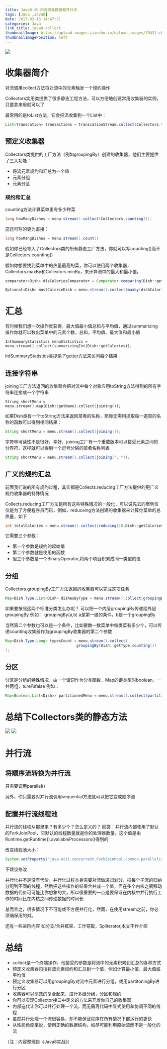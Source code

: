 ```yaml
---
title: Java8-流-用流收集数据和并行流
tags: [Java ,Java8]
date: 2017-02-13 14:47:21
categories: Java
link_title: java8-collect
thumbnailImage: https://upload-images.jianshu.io/upload_images/79431-cb92a9e9a8693c35.png?imageMogr2/auto-orient/strip%7CimageView2/2/w/225/format/webp
thumbnailImagePosition: left
---
```

<!-- toc -->
<!-- more -->
![](https://upload-images.jianshu.io/upload_images/79431-cb92a9e9a8693c35.png?imageMogr2/auto-orient/strip%7CimageView2/2/w/225/format/webp)
# 收集器简介
对流调用collect方法将对流中的元素触发一个规约操作

Collectors实用类提供了很多静态工程方法，可以方便地创建常用收集器的实例，只要拿来用就可以了

最常用的是toList方法，它会把流收集到一个List中：
```java
List<Transcation> transactions = transcationStream.collect(Collectors.toList());
```


## 预定义收集器
Collectors类提供的工厂方法（例如groupingBy）创建的收集器，他们主要提供了三大功能：
- 将流元素规约和汇总为一个值
- 元素分组
- 元素分区

### 规约和汇总
counting方法计算菜单里有多少种菜
```java
long howManyDishes = menu.stream().collect(Collectors.counting());
```
这还可写的更为直接：
```java
long howMangDishes = menu.stream().count()
```
假如你已经导入了Collectors类的所有静态工厂方法，你就可以写counting()而不是Collectors.counting()

假如你想要找到菜单中的热量最高的菜，你可以使用两个收集器，Collectors.maxBy和Collextors.minBy，来计算流中的最大和最小值。

```java
comparator<Dish> disCaloriesComparator = Comparator.comparing(Dish::getCalories);

Optional<Dish> mostCalorieDish = menu.stream().collect(maxby(dishCaloriesComparator));
```

# 汇总
有时候我们想一次操作就获得，最大值最小值总和与平均值，通过summarizing操作你就可以数出菜单中的元素个数，总和，平均值、最大值和最小值
```
IntSummaryStatistics menuStatistics = menu.stream().collect(summarizingInt(Dish::getCalories));
```
IntSummaryStatistics类提供了getter方法来访问每个结果

## 连接字符串
joining工厂方法返回的收集器会把对流中每个对象应用toString方法得到的所有字符串连接成一个字符串
```
String shortMenu = menu.stream().map(Dish::getName).collect(joining());
```
如果Dish类有一个toString方法来返回菜肴的名称，那你无需用提取每一道菜的名称的函数可以得到相同结果：
```java
String shortMenu = menu.stream().collect(joining());
```
字符串可读性不是很好，幸好，joining工厂有一个重载版本可以接受元素之间的分界符，这样就可以得到一个逗号分隔的菜肴名称列表
```java
String shortMenu = menu.stream().collect(joining(", "));
```
## 广义的规约汇总
前面我们说的所有规约过程，其实都是Collects.reducing工厂方法提供的更广义规约收集器的特殊情况

Collects.reducing工厂方法是所有这些特殊情况的一般化，可以说先去的案例仅仅是为了方便程序员而已，例如，reduceing方法创建的收集器来计算你菜单的总热量，如下
```java
int totalCalories = menu.stream().collect(reducing()0,Dish::getCalories,(i,j)->i+j);
```
它需要三个参数：
- 第一个参数是规约的起始值
- 第二个参数就是使用的函数
- 但三个参数是一个BinaryOperator,将两个项目积累成同一类型的值

## 分组
Collectors.groupingBy工厂方法返回的收集器可以完成这项任务
```java
Map<Dish.Type,List<Dish> dishesByType = menu.stream().collect(groupingBy(Dish:getType))
```
如果要按照这两个标准分类怎么办呢？
可以把一个内层groupingBy传递给外层groupingBy
例如：
groupingBy(a,b) a是第一级的条件，b是一个groupingBy

当然第二个参数也可以是一个条件，比如要数一数菜单中每类菜有多少个，可以传递counting收集器作为groupingBy收集器的第二个参数
```java
Map<Dish.Type,Long> typesCount = menu.stream().collect(
                                groupingBy(Dish::getType,counting())
);
```

## 分区
分区是分组的特殊情况，由一个谓词作为分类函数，Map的键类型时boolean，一共两组，ture和false
例如：
```java
Map<Boolean,List<Dish>> partitionedMenu = menu.stream().collect(partitionBy(Dish::isVegrtarian))
```

# 总结下Collectors类的静态方法
![](java8-collect/01.png)
![](java8-collect/02.png)

# 并行流
## 将顺序流转换为并行流
只需要调用parallel()

另外，你只需要对并行流调用sequential方法就可以把它变成顺序流

## 配置并行流线程池
并行流的线程从那里来？有多少个？怎么定义的？
回答：并行流内部使用了默认的ForkJoinPool，它默认的线程数量就是你的处理器数量，这个值是由Runtime.getRuntime().avaliableProcessors()得到的

改变线程池大小：
```java
System.setProperty("java.util.concurrent.ForkJoinPool.common.parallelism","12")
```
不建议修改

并行化并不是没有代价，并行化过程本身需要对流做递归划分，把每个子流的归纳分配到不同的线程，然后把这些操作的结果合并成一个值，但在多个内核之间移动数据的代价可可能比你想象的大，所以很重要的一点是要保证在内核中并行执行工作的时间比在内核之间传递数据的时间长

总而言之，很多情况下不可能或不方便并行化，然而，在使用stream之前，你必须确保用的对。

还有一些进阶内容 如分支/合并框架、工作窃取，Spliterator,本文不作介绍

# 总结
- collect是一个终端操作，他接受的参数是将流中的元素积累到汇总的各种方式
- 预定义收集器包括将流元素规约和汇总到一个值，例如计算最小值，最大值或平均值
- 预定义收集器可以用groupingBy对流中元素进行分组，或用partitoningBy进行分区
- 收集器可以高效的复合起来，进行多级分组，分区和规约
- 你可以实现Collector接口中定义的方法来开发你自己的收集器
- 内部迭代让你可以并行处理一个流，而无需再代码中显式使用和协调不同的线程
- 虽然并行处理一个流很容易，却不能保证程序在所有情况下都运行的更快
- 从性能角度来说，使用正确的数据结构，如尽可能利用原始流而不是一般化的流

（注：内容整理自《Java8实战》）